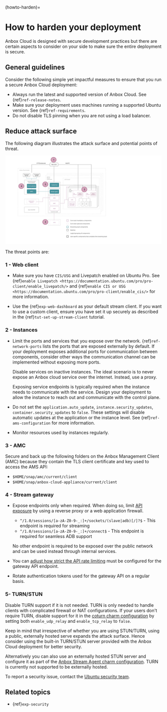 (howto-harden)=
# How to harden your deployment

Anbox Cloud is designed with secure development practices but there are certain aspects to consider on your side to make sure the entire deployment is secure.

## General guidelines

Consider the following simple yet impactful measures to ensure that you run a secure Anbox Cloud deployment:

- Always run the latest and supported version of Anbox Cloud. See {ref}`ref-release-notes`.
- Make sure your deployment uses machines running a supported Ubuntu version. See {ref}`ref-requirements`.
- Do not disable TLS pinning when you are not using a load balancer.

## Reduce attack surface

The following diagram illustrates the attack surface and potential points of threat.

![Anbox Cloud attack surface|690x398](/images/anbox_attack_surface.svg)

The threat points are:

### 1 - Web client

- Make sure you have `CIS/USG` and Livepatch enabled on Ubuntu Pro. See {ref}`enable Livepatch <https://documentation.ubuntu.com/pro/pro-client/enable_livepatch/>` and {ref}`enable CIS or USG <https://documentation.ubuntu.com/pro/pro-client/enable_cis/>` for more information.

- Use the {ref}`exp-web-dashboard` as your default stream client. If you want to use a custom client, ensure you have set it up securely as described in the {ref}`tut-set-up-stream-client` tutorial.

### 2 - Instances

- Limit the ports and services that you expose over the network. {ref}`ref-network-ports` lists the ports that are exposed externally by default. If your deployment exposes additional ports for communication between components, consider other ways the communication channel can be implemented without exposing more ports.

  Disable services on inactive instances. The ideal scenario is to never expose an Anbox cloud service over the internet. Instead, use a proxy.

  Exposing service endpoints is typically required when the instance needs to communicate with the service. Design your deployment to allow the instance to reach out and communicate with the control plane.

- Do not set the `application.auto_update`, `instance.security_updates`, `container.security_updates` to `false`. These settings will disable automatic updates at the application or the instance level. See {ref}`ref-ams-configuration` for more information.

- Monitor resources used by instances regularly.

### 3 - AMC

Secure and back up the following folders on the Anbox Management Client (AMC) because they contain the TLS client certificate and key used to access the AMS API:

- `$HOME/snap/amc/current/client`
- `$HOME/snap/anbox-cloud-appliance/current/client`

### 4 - Stream gateway

- Expose endpoints only when required. When doing so, limit [API exposure](https://documentation.ubuntu.com/anbox-cloud/reference/api-reference/gateway-api/) by using a reverse proxy or a web application firewall.
  - `^/1.0/sessions/[a-zA-Z0-9-_:]+/sockets/(slave|adb)[/]?$` - This endpoint is required for streaming
  - `^/1.0/sessions/[a-zA-Z0-9-_:]+/connect$` - This endpoint is required for seamless ADB support

  No other endpoint is required to be exposed over the public network and can be used instead through internal services.

- You can [adjust how strict the API rate limiting](https://charmhub.io/anbox-stream-gateway/configurations#max_http_requests_per_second) must be configured for the gateway API endpoint.
- Rotate authentication tokens used for the gateway API on a regular basis.

### 5- TURN/STUN

Disable TURN support if it is not needed. TURN is only needed to handle clients with complicated firewall or NAT configurations. If your users don't require TURN, disable support for it in the [coturn charm configuration](https://github.com/canonical/anbox-cloud-charms/blob/main/charms/coturn/templates/turnserver.conf) by setting both `enable_udp_relay` and `enable_tcp_relay` to `false`.

Keep in mind that irrespective of whether you are using STUN/TURN, using a public, externally hosted serve expands the attack surface. Hence consider using the built-in TURN/STUN server provided with the Anbox Cloud deployment for better security.

Alternatively you can also use an externally hosted STUN server and configure it as part of the [Anbox Stream Agent charm configuration](https://charmhub.io/anbox-stream-agent/configurations#extra_stun_servers). TURN is currently not supported to be externally hosted.


To report a security issue, contact the [Ubuntu security team](https://wiki.ubuntu.com/SecurityTeam/FAQ#Contact).


## Related topics

- {ref}`exp-security`
